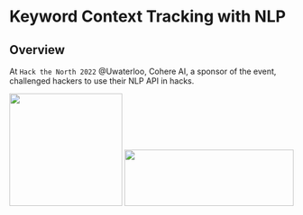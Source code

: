 # Keyword Context Tracking with NLP

## Overview
At `Hack the North 2022` @Uwaterloo, Cohere AI, a sponsor of the event, challenged hackers to use their NLP API in hacks. 

<img width= "200" height = "200" src= "https://user-images.githubusercontent.com/106715980/190878344-9238c76e-a926-4c1e-81a1-75523f4b782d.png">
<img width= "300" height = "100" src= "https://user-images.githubusercontent.com/106715980/190878315-862325db-7dba-4a06-b9f1-9c3ea647aedc.png">


